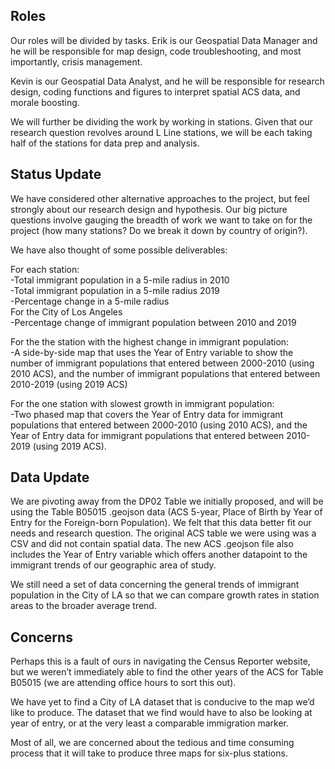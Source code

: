 ## Roles

Our roles will be divided by tasks. Erik is our Geospatial Data Manager and he will be responsible for map design, code troubleshooting, and most importantly, crisis management. 

Kevin is our Geospatial Data Analyst, and he will be responsible for research design, coding functions and figures to interpret spatial ACS data, and morale boosting.

We will further be dividing the work by working in stations. Given that our research question revolves around L Line stations, we will be each taking half of the stations for data prep and analysis.

## Status Update

We have considered other alternative approaches to the project, but feel strongly about our research design and hypothesis. Our big picture questions involve gauging the breadth of work we want to take on for the project (how many stations? Do we break it down by country of origin?).

We have also thought of some possible deliverables:

For each station:  
-Total immigrant population in a 5-mile radius in 2010  
-Total immigrant population in a 5-mile radius 2019  
-Percentage change in a 5-mile radius  
For the City of Los Angeles  
-Percentage change of immigrant population between 2010 and 2019  

For the the station with the highest change in immigrant population:  
-A side-by-side map that uses  the Year of Entry variable  to show the number of  immigrant populations that entered between 2000-2010 (using 2010 ACS), and the number of  immigrant populations that entered between 2010-2019 (using 2019 ACS)  

For the one station with slowest growth in immigrant population:   
-Two phased map that covers the Year of Entry data for immigrant populations that entered between 2000-2010 (using 2010 ACS), and the Year of Entry data for immigrant populations that entered between 2010-2019 (using 2019 ACS). 

## Data Update

We are pivoting away from the DP02 Table we initially proposed, and will be using the Table B05015 .geojson data (ACS 5-year, Place of Birth by Year of Entry for the Foreign-born Population). We felt that this data better fit our needs and research question. The original ACS table we were using was a CSV and did not contain spatial data. The new ACS .geojson file also includes the Year of Entry variable which offers another datapoint to the immigrant trends of our geographic area of study. 

We still need a set of data concerning the general trends of immigrant population in the City of LA so that we can compare growth rates in station areas to the broader average trend.

## Concerns

Perhaps this is a fault of ours in navigating the Census Reporter website, but we weren’t immediately able to find the other years of the ACS for Table B05015 (we are attending office hours to sort this out).

We have yet to find a City of LA dataset that is conducive to the map we’d like to produce. The dataset that we find would have to also be looking at year of entry, or at the very least a comparable immigration marker.

Most of all, we are concerned about the tedious and time consuming process that it will take to produce three maps for six-plus stations. 
